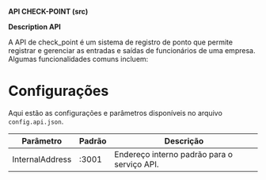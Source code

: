 **API CHECK-POINT (src)**

**Description API**

A API de check_point é um sistema de registro de ponto que permite registrar e gerenciar as entradas e saídas de funcionários de uma empresa. Algumas funcionalidades comuns incluem:

# Configurações

Aqui estão as configurações e parâmetros disponíveis no arquivo `config.api.json`.

| Parâmetro        | Padrão         | Descrição
|------------------|----------------|-----------------------------------------------|
| InternalAddress  | :3001          | Endereço interno padrão para o serviço API.  |
